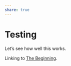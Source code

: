 ```yaml
---  
share: true  
---  
```

  
# Testing  
  
Let’s see how well this works.  
  
Linking to [The Beginning](The%20Beginning).